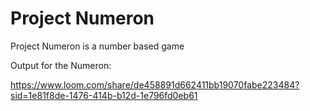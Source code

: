 # Project Numeron

Project Numeron is a number based game

Output for the Numeron:

https://www.loom.com/share/de458891d662411bb19070fabe223484?sid=1e81f8de-1476-414b-b12d-1e796fd0eb61
